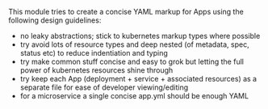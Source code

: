 This module tries to create a concise YAML markup for Apps using the following design guidelines:

* no leaky abstractions; stick to kubernetes markup types where possible
* try avoid lots of resource types and deep nested (of metadata, spec, status etc) to reduce indentiation and typing
* try make common stuff concise and easy to grok but letting the full power of kubernetes resources shine through
* try keep each App (deployment + service + associated resources) as a separate file for ease of developer viewing/editing
* for a microservice a single concise app.yml should be enough YAML 
